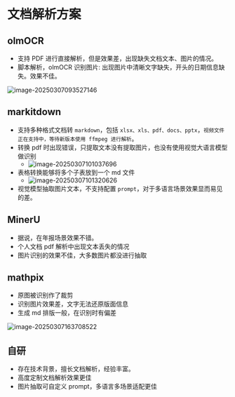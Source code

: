 # 文档解析方案

## olmOCR

- 支持 PDF 进行直接解析，但是效果差，出现缺失文档文本、图片的情况。
- 脚本解析，olmOCR 识别图片: 出现图片中清晰文字缺失，开头的日期信息缺失。效果不佳。

![image-20250307093527146](https://cdn.jsdelivr.net/gh/daojiAnime/cdn@master/img/image-20250307093527146.png)

## markitdown

- 支持多种格式文档转 `markdown`，包括 `xlsx、xls、pdf、docs、pptx`，`视频文件正在支持中，等待新版本使用 ffmpeg 进行解析`。
- 转换 pdf 时出现错误，只提取文本没有提取图片，也没有使用视觉大语言模型做识别
  - ![image-20250307101037696](https://cdn.jsdelivr.net/gh/daojiAnime/cdn@master/img/image-20250307101037696.png)
- 表格转换能够将多个子表放到一个 md 文件
  - ![image-20250307101320626](https://cdn.jsdelivr.net/gh/daojiAnime/cdn@master/img/image-20250307101320626.png)
- 视觉模型抽取图片文本，不支持配置 `prompt`，对于多语言场景效果显而易见的差。

## MinerU

- 据说，在年报场景效果不错。
- 个人文档 pdf 解析中出现文本丢失的情况
- 图片识别的效果不佳，大多数图片都没进行抽取

## mathpix

- 原图被识别作了裁剪
- 识别图片效果差，文字无法还原版面信息
- 生成 md 排版一般，在识别时有偏差

![image-20250307163708522](https://cdn.jsdelivr.net/gh/daojiAnime/cdn@master/img/image-20250307163708522.png)

## 自研

- 存在技术背景，擅长文档解析，经验丰富。
- 高度定制文档解析效果更佳
- 图片抽取可自定义 prompt，多语言多场景适配更佳